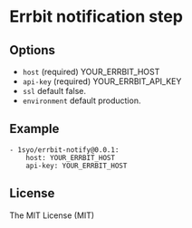 # Errbit notification step

## Options

* ``host``  (required) YOUR_ERRBIT_HOST
* ``api-key``  (required) YOUR_ERRBIT_API_KEY
* ``ssl``  default false.
* ``environment`` default production.

## Example

```
- 1syo/errbit-notify@0.0.1:
    host: YOUR_ERRBIT_HOST
    api-key: YOUR_ERRBIT_HOST
```

## License

The MIT License (MIT)
